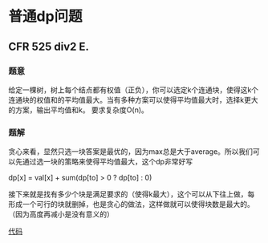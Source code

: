 # 普通dp问题

## CFR 525 div2 E.

### 题意

给定一棵树，树上每个结点都有权值（正负），你可以选定k个连通块，使得这k个连通块的权值和的平均值最大。当有多种方案可以使得平均值最大时，选择k更大的方案，输出平均值和k。 要求复杂度O(n)。

### 题解

贪心来看，显然只选一块答案是最优的，因为max总是大于average。所以我们可以先通过选一块的策略来使得平均值最大，这个dp非常好写

dp[x] = val[x] + sum(dp[to] > 0 ? dp[to] : 0)

接下来就是找有多少个块是满足要求的（使得k最大），这个可以从下往上做，每形成一个可行的块就删掉，也是贪心的做法，这样做就可以使得块数是最大的。（因为高度再减小是没有意义的）

[代码](https://github.com/DSaurus/ACM_note/blob/master/data/cfr_525_e.cpp)